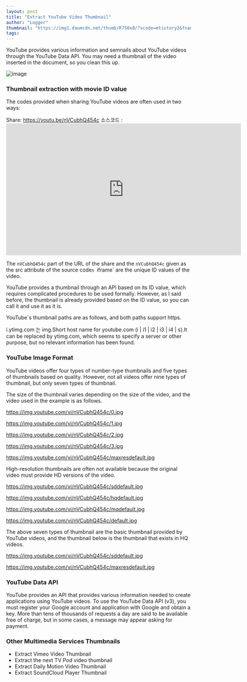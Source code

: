 ```yaml
---
layout: post
title: "Extract YouTube Video Thumbnail"
author: "Logger"
thumbnail: "https://img1.daumcdn.net/thumb/R750x0/?scode=mtistory2&fname=https%3A%2F%2Ft1.daumcdn.net%2Fcfile%2Ftistory%2F24478C425600E76A31"
tags: 
---
```



YouTube provides various information and semnails about YouTube videos through the YouTube Data API. You may need a thumbnail of the video inserted in the document, so you clean this up.

![image](https://t1.daumcdn.net/cfile/tistory/24478C425600E76A31)

### Thumbnail extraction with movie ID value

The codes provided when sharing YouTube videos are often used in two ways:

Share: https://youtu.be/nVCubhQ454c
소스코드 : <iframe width="640" height="360" src="https://www.youtube.com/embed/nVCubhQ454c" frameborder="0" allowfullscreen></iframe>

The `nVCubhQ454c` part of the URL of the share and the `nVCubhQ454c` given as the src attribute of the source code`s `iframe` are the unique ID values of the video.

YouTube provides a thumbnail through an API based on its ID value, which requires complicated procedures to be used formally. However, as I said before, the thumbnail is already provided based on the ID value, so you can call it and use it as it is.

YouTube`s thumbnail paths are as follows, and both paths support https.

i.ytimg.com 는 img.Short host name for youtube.com (i | i1 | i2 | i3 | i4 | s).It can be replaced by ytimg.com, which seems to specify a server or other purpose, but no relevant information has been found.

### YouTube Image Format

YouTube videos offer four types of number-type thumbnails and five types of thumbnails based on quality. However, not all videos offer nine types of thumbnail, but only seven types of thumbnail.

The size of the thumbnail varies depending on the size of the video, and the video used in the example is as follows.

https://img.youtube.com/vi/nVCubhQ454c/0.jpg

https://img.youtube.com/vi/nVCubhQ454c/1.jpg

https://img.youtube.com/vi/nVCubhQ454c/2.jpg

https://img.youtube.com/vi/nVCubhQ454c/3.jpg

https://img.youtube.com/vi/nVCubhQ454c/maxresdefault.jpg

High-resolution thumbnails are often not available because the original video must provide HD versions of the video.

https://img.youtube.com/vi/nVCubhQ454c/sddefault.jpg

https://img.youtube.com/vi/nVCubhQ454c/hqdefault.jpg

https://img.youtube.com/vi/nVCubhQ454c/mqdefault.jpg

https://img.youtube.com/vi/nVCubhQ454c/default.jpg

The above seven types of thumbnail are the basic thumbnail provided by YouTube videos, and the thumbnail below is the thumbnail that exists in HQ videos.

https://img.youtube.com/vi/nVCubhQ454c/sddefault.jpg

https://img.youtube.com/vi/nVCubhQ454c/maxresdefault.jpg

### YouTube Data API

YouTube provides an API that provides various information needed to create applications using YouTube videos. To use the YouTube Data API (v3), you must register your Google account and application with Google and obtain a key. More than tens of thousands of requests a day are said to be available free of charge, but in some cases, a message may appear asking for payment.

### Other Multimedia Services Thumbnails

- Extract Vimeo Video Thumbnail
- Extract the next TV Pod video thumbnail
- Extract Daily Motion Video Thumbnail
- Extract SoundCloud Player Thumbnail